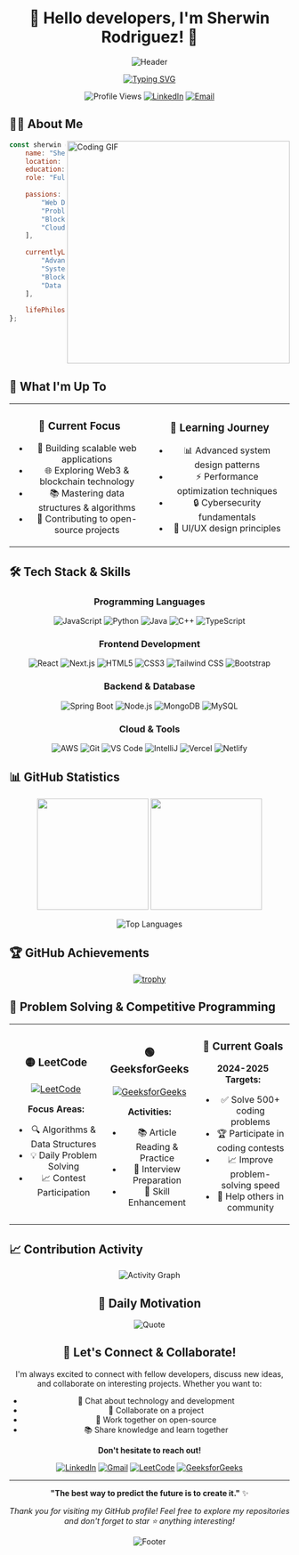 # <div align="center">🌟 Hello developers, I'm Sherwin Rodriguez! 🌟</div>

<div align="center">

![Header](https://capsule-render.vercel.app/api?type=waving&color=gradient&customColorList=6,11,20&height=200&section=header&text=Welcome%20to%20My%20Digital%20World&fontSize=40&fontColor=fff&animation=twinkling&fontAlignY=35&desc=Full%20Stack%20Developer%20%7C%20Problem%20Solver%20%7C%20Tech%20Enthusiast&descAlignY=55&descAlign=center)

</div>

<div align="center">

[![Typing SVG](https://readme-typing-svg.demolab.com?font=Poppins&weight=600&size=28&duration=4000&pause=1000&color=6366F1&center=true&vCenter=true&multiline=true&width=900&height=120&lines=🚀+Building+Amazing+Web+Experiences;💡+Passionate+About+Clean+Code;🌱+Always+Learning+New+Technologies;🤝+Open+to+Collaboration+%26+Innovation)](https://git.io/typing-svg)

</div>

<div align="center">

![Profile Views](https://komarev.com/ghpvc/?username=SherwinRodriguez&style=for-the-badge&color=blueviolet&abbreviated=true)
[![LinkedIn](https://img.shields.io/badge/-Let's_Connect-0077B5?style=for-the-badge&logo=linkedin&logoColor=white)](https://www.linkedin.com/in/sherwin-emmanuel-rodriguez-67445b290/)
[![Email](https://img.shields.io/badge/-Drop_a_Mail-EA4335?style=for-the-badge&logo=gmail&logoColor=white)](mailto:sherwin7rodriguez10@gmail.com)

</div>

## 🙋‍♂️ About Me

<img align="right" alt="Coding GIF" width="400" src="https://user-images.githubusercontent.com/74038190/229223263-cf2e4b07-2615-4f87-9c38-e37600f8381a.gif"/>

```javascript
const sherwin = {
    name: "Sherwin Emmanuel Rodriguez",
    location: "Chennai, India 🇮🇳",
    education: "Computer Science Student",
    role: "Full Stack Developer",
    
    passions: [
        "Web Development",
        "Problem Solving", 
        "Blockchain Technology",
        "Cloud Computing"
    ],
    
    currentlyLearning: [
        "Advanced React Patterns",
        "System Design", 
        "Blockchain Development",
        "Data Structures & Algorithms"
    ],
    
    lifePhilosophy: "Code with purpose, learn with passion! 🚀"
};
```

<br clear="all">

## 🎯 What I'm Up To

<div align="center">

<table>
<tr>
<td align="center" width="50%">

### 🔭 Current Focus
- 🚀 Building scalable web applications
- 🌐 Exploring Web3 & blockchain technology  
- 📚 Mastering data structures & algorithms
- 🤝 Contributing to open-source projects

</td>
<td align="center" width="50%">

### 🌱 Learning Journey  
- 📊 Advanced system design patterns
- ⚡ Performance optimization techniques
- 🔒 Cybersecurity fundamentals
- 🎨 UI/UX design principles

</td>
</tr>
</table>

</div>

## 🛠️ Tech Stack & Skills

<div align="center">

### Programming Languages
![JavaScript](https://img.shields.io/badge/JavaScript-F7DF1E?style=for-the-badge&logo=javascript&logoColor=black)
![Python](https://img.shields.io/badge/Python-3776AB?style=for-the-badge&logo=python&logoColor=white)
![Java](https://img.shields.io/badge/Java-ED8B00?style=for-the-badge&logo=openjdk&logoColor=white)
![C++](https://img.shields.io/badge/C++-00599C?style=for-the-badge&logo=cplusplus&logoColor=white)
![TypeScript](https://img.shields.io/badge/TypeScript-007ACC?style=for-the-badge&logo=typescript&logoColor=white)

### Frontend Development
![React](https://img.shields.io/badge/React-20232A?style=for-the-badge&logo=react&logoColor=61DAFB)
![Next.js](https://img.shields.io/badge/Next.js-000000?style=for-the-badge&logo=nextdotjs&logoColor=white)
![HTML5](https://img.shields.io/badge/HTML5-E34F26?style=for-the-badge&logo=html5&logoColor=white)
![CSS3](https://img.shields.io/badge/CSS3-1572B6?style=for-the-badge&logo=css3&logoColor=white)
![Tailwind CSS](https://img.shields.io/badge/Tailwind_CSS-38B2AC?style=for-the-badge&logo=tailwind-css&logoColor=white)
![Bootstrap](https://img.shields.io/badge/Bootstrap-563D7C?style=for-the-badge&logo=bootstrap&logoColor=white)

### Backend & Database
![Spring Boot](https://img.shields.io/badge/Spring_Boot-6DB33F?style=for-the-badge&logo=spring-boot&logoColor=white)
![Node.js](https://img.shields.io/badge/Node.js-43853D?style=for-the-badge&logo=node-dot-js&logoColor=white)
![MongoDB](https://img.shields.io/badge/MongoDB-4EA94B?style=for-the-badge&logo=mongodb&logoColor=white)
![MySQL](https://img.shields.io/badge/MySQL-00000F?style=for-the-badge&logo=mysql&logoColor=white)

### Cloud & Tools
![AWS](https://img.shields.io/badge/AWS-FF9900?style=for-the-badge&logo=amazon-aws&logoColor=white)
![Git](https://img.shields.io/badge/Git-F05032?style=for-the-badge&logo=git&logoColor=white)
![VS Code](https://img.shields.io/badge/VS_Code-007ACC?style=for-the-badge&logo=visual-studio-code&logoColor=white)
![IntelliJ](https://img.shields.io/badge/IntelliJ_IDEA-000000?style=for-the-badge&logo=intellij-idea&logoColor=white)
![Vercel](https://img.shields.io/badge/Vercel-000000?style=for-the-badge&logo=vercel&logoColor=white)
![Netlify](https://img.shields.io/badge/Netlify-00C7B7?style=for-the-badge&logo=netlify&logoColor=white)

</div>

## 📊 GitHub Statistics

<div align="center">

<img height="200em" src="https://github-readme-stats.vercel.app/api?username=SherwinRodriguez&show_icons=true&theme=radical&hide_border=true&bg_color=0D1117&title_color=F85D7F&icon_color=F8D866&text_color=FFFFFF&include_all_commits=true&count_private=true"/>

<img height="200em" src="https://github-readme-streak-stats.herokuapp.com?user=SherwinRodriguez&theme=radical&hide_border=true&background=0D1117&stroke=F85D7F&ring=F8D866&fire=F85D7F&currStreakLabel=F8D866"/>

</div>

<div align="center">

![Top Languages](https://github-readme-stats.vercel.app/api/top-langs/?username=SherwinRodriguez&layout=compact&theme=radical&hide_border=true&bg_color=0D1117&title_color=F85D7F&text_color=FFFFFF)

</div>

## 🏆 GitHub Achievements

<div align="center">

[![trophy](https://github-profile-trophy.vercel.app/?username=SherwinRodriguez&theme=discord&no-frame=true&no-bg=true&row=1&column=7)](https://github.com/SherwinRodriguez)

</div>

## 🎯 Problem Solving & Competitive Programming

<div align="center">

<table>
<tr>
<td align="center" width="33%">

### 🟡 LeetCode
[![LeetCode](https://img.shields.io/badge/-LeetCode-FFA116?style=for-the-badge&logo=leetcode&logoColor=black)](https://leetcode.com/u/sherwin-rodriguez/)

**Focus Areas:**
- 🔍 Algorithms & Data Structures
- 💡 Daily Problem Solving
- 📈 Contest Participation

</td>
<td align="center" width="33%">

### 🟢 GeeksforGeeks
[![GeeksforGeeks](https://img.shields.io/badge/-GeeksforGeeks-0F9D58?style=for-the-badge&logo=geeksforgeeks&logoColor=white)](https://www.geeksforgeeks.org/user/sherwin-rodriguez/)

**Activities:**
- 📚 Article Reading & Practice
- 🎯 Interview Preparation  
- 🚀 Skill Enhancement

</td>
<td align="center" width="33%">

### 🎯 Current Goals
**2024-2025 Targets:**

- ✅ Solve 500+ coding problems
- 🏆 Participate in coding contests
- 📈 Improve problem-solving speed
- 🤝 Help others in community

</td>
</tr>
</table>

</div>

## 📈 Contribution Activity

<div align="center">

![Activity Graph](https://github-readme-activity-graph.vercel.app/graph?username=SherwinRodriguez&custom_title=Sherwin's%20GitHub%20Activity&bg_color=0D1117&color=F85D7F&line=F8D866&point=FFFFFF&area_color=F85D7F&title_color=FFFFFF&area=true)

## 💭 Daily Motivation

<div align="center">

![Quote](https://quotes-github-readme.vercel.app/api?type=horizontal&theme=radical)

</div>

## 🤝 Let's Connect & Collaborate!

<div align="center">

I'm always excited to connect with fellow developers, discuss new ideas, and collaborate on interesting projects. Whether you want to:

- 💬 Chat about technology and development
- 🤝 Collaborate on a project  
- 🎯 Work together on open-source
- 📚 Share knowledge and learn together

**Don't hesitate to reach out!**

[![LinkedIn](https://img.shields.io/badge/LinkedIn-0077B5?style=for-the-badge&logo=linkedin&logoColor=white)](https://www.linkedin.com/in/sherwin-emmanuel-rodriguez-67445b290/)
[![Gmail](https://img.shields.io/badge/Gmail-EA4335?style=for-the-badge&logo=gmail&logoColor=white)](mailto:sherwin7rodriguez10@gmail.com)
[![LeetCode](https://img.shields.io/badge/LeetCode-FFA116?style=for-the-badge&logo=leetcode&logoColor=black)](https://leetcode.com/u/sherwin-rodriguez/)
[![GeeksforGeeks](https://img.shields.io/badge/GeeksforGeeks-0F9D58?style=for-the-badge&logo=geeksforgeeks&logoColor=white)](https://www.geeksforgeeks.org/user/sherwin-rodriguez/)

</div>

---

<div align="center">

**"The best way to predict the future is to create it."** ✨

*Thank you for visiting my GitHub profile! Feel free to explore my repositories and don't forget to star ⭐ anything interesting!*

</div>

<div align="center">

![Footer](https://capsule-render.vercel.app/api?type=waving&color=gradient&customColorList=6,11,20&height=120&section=footer)
</div>

